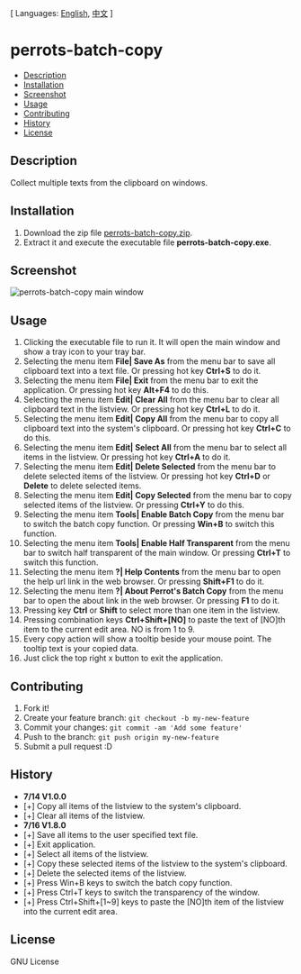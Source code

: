[ Languages: [English](README.md), [中文](README-zh.md) ]

# perrots-batch-copy

- [Description](#description)
- [Installation](#installation)
- [Screenshot](#screenshot)
- [Usage](#usage)
- [Contributing](#contributing)
- [History](#history)
- [License](#license)

## Description
Collect multiple texts from the clipboard on windows.

## Installation

1. Download the zip file [perrots-batch-copy.zip](https://drive.google.com/file/d/0B9-PjjwL3-xYUldqeHhxcVRJN0U/view?usp=sharing).
2. Extract it and execute the executable file **perrots-batch-copy.exe**.

## Screenshot
![perrots-batch-copy main window](https://drive.google.com/uc?export=download&id=0B9-PjjwL3-xYZWNRcUY3TVVvYjg)

## Usage

1. Clicking the executable file to run it. It will open the main window and show a tray icon to your tray bar.
2. Selecting the menu item **File| Save As** from the menu bar to save all clipboard text into a text file. Or pressing hot key **Ctrl+S** to do it.
3. Selecting the menu item **File| Exit** from the menu bar to exit the application. Or pressing hot key **Alt+F4** to do this.
4. Selecting the menu item **Edit| Clear All** from the menu bar to clear all clipboard text in the listview. Or pressing hot key **Ctrl+L** to do it.
5. Selecting the menu item **Edit| Copy All** from the menu bar to copy all clipboard text into the system's clipboard. Or pressing hot key **Ctrl+C** to do this.
6. Selecting the menu item **Edit| Select All** from the menu bar to select all items in the listview. Or pressing hot key **Ctrl+A** to do it.
7. Selecting the menu item **Edit| Delete Selected** from the menu bar to delete selected items of the listview. Or pressing hot key **Ctrl+D** or **Delete** to delete selected items.
8. Selecting the menu item **Edit| Copy Selected** from the menu bar to copy selected items of the listview. Or pressing **Ctrl+Y** to do this.
9. Selecting the menu item **Tools| Enable Batch Copy** from the menu bar to switch the batch copy function. Or pressing **Win+B** to switch this function.
10. Selecting the menu item **Tools| Enable Half Transparent** from the menu bar to switch half transparent of the main window. Or pressing **Ctrl+T** to switch this function.
11. Selecting the menu item **?| Help Contents** from the menu bar to open the help url link in the web browser. Or pressing **Shift+F1** to do it.
12. Selecting the menu item **?| About Perrot's Batch Copy** from the menu bar to open the about link in the web browser. Or pressing **F1** to do it.
13. Pressing key **Ctrl** or **Shift** to select more than one item in the listview.
14. Pressing combination keys **Ctrl+Shift+[NO]** to paste the text of [NO]th item to the current edit area. NO is from 1 to 9.
15. Every copy action will show a tooltip beside your mouse point. The tooltip text is your copied data.
16. Just click the top right x button to exit the application.

## Contributing

1. Fork it!
2. Create your feature branch: `git checkout -b my-new-feature`
3. Commit your changes: `git commit -am 'Add some feature'`
4. Push to the branch: `git push origin my-new-feature`
5. Submit a pull request :D

## History

- **7/14 V1.0.0**
- [+] Copy all items of the listview to the system's clipboard.
- [+] Clear all items of the listview.
- **7/16 V1.8.0**
- [+] Save all items to the user specified text file.
- [+] Exit application.
- [+] Select all items of the listview.
- [+] Copy these selected items of the listview to the system's clipboard.
- [+] Delete the selected items of the listview.
- [+] Press Win+B keys to switch the batch copy function.
- [+] Press Ctrl+T keys to switch the transparency of the window.
- [+] Press Ctrl+Shift+[1~9] keys to paste the [NO]th item of the listview into the current edit area.

## License

GNU License
